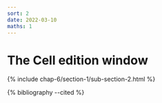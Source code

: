 ```yaml
---
sort: 2
date: 2022-03-10
maths: 1
---
```


# The Cell edition window

{% include chap-6/section-1/sub-section-2.html %}

{% bibliography --cited %}

